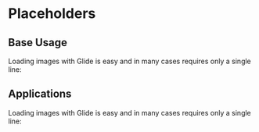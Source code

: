 # Placeholders
## Base Usage
Loading images with Glide is easy and in many cases requires only a single line:
## Applications
Loading images with Glide is easy and in many cases requires only a single line:
